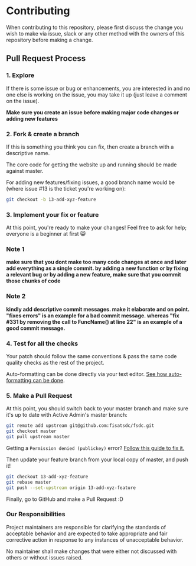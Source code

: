 # Contributing

When contributing to this repository, please first discuss the change you wish to 
make via issue, slack or any other method with the owners 
of this repository before making a change. 

## Pull Request Process

### 1. Explore

If there is some issue or bug or enhancements, you are interested in and no one else is working 
on the issue, you may take it up (just leave a comment on the issue).  

**Make sure you create an issue before making major code changes or adding new features**

### 2. Fork & create a branch

If this is something you think you can fix, then create a branch with a 
descriptive name.  

The core code for getting the website up and running should be made against master.

For adding new features/fixing issues, a good branch name would be (where issue #13 is the ticket you're working on):

```sh
git checkout -b 13-add-xyz-feature
```

### 3. Implement your fix or feature

At this point, you're ready to make your changes! Feel free to ask for help;
everyone is a beginner at first :smile_cat:  

### Note 1

**make sure that you dont make too many code changes at once and later add everything as a single commit. by adding a new function or by fixing a relevant bug or by adding a new feature, make sure that you commit those chunks of code**

### Note 2
**kindly add descriptive commit messages. make it elaborate and on point. "fixes errors" is an example for a bad commit message. whereas "fix #331 by removing the call to FuncName() at line 22" is an example of a good commit message.**


### 4. Test for all the checks

Your patch should follow the same conventions & pass the same code quality
checks as the rest of the project.  

Auto-formatting can be done directly via your text editor. [See how auto-formatting can be done](https://marketplace.visualstudio.com/items?itemName=esbenp.prettier-vscode).

### 5. Make a Pull Request

At this point, you should switch back to your master branch and make sure it's
up to date with Active Admin's master branch:

```sh
git remote add upstream git@github.com:fisatsdc/fsdc.git
git checkout master
git pull upstream master
```

Getting a `Permission denied (publickey)` error? [Follow this guide to fix it.](https://stackoverflow.com/questions/2643502/how-to-solve-permission-denied-publickey-error-when-using-git)  

Then update your feature branch from your local copy of master, and push it!

```sh
git checkout 13-add-xyz-feature
git rebase master
git push --set-upstream origin 13-add-xyz-feature
```

Finally, go to GitHub and make a Pull Request :D

### Our Responsibilities

Project maintainers are responsible for clarifying the standards of acceptable
behavior and are expected to take appropriate and fair corrective action in
response to any instances of unacceptable behavior.  

No maintainer shall make changes that were either not discussed with others or without issues raised.
